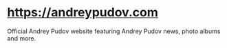 https://andreypudov.com
==========================

Official Andrey Pudov website featuring Andrey Pudov news, photo albums and more.